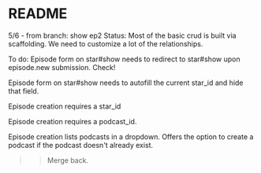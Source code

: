 # README

5/6 - from branch: show ep2
Status: Most of the basic crud is built via scaffolding. We need to customize a lot of the relationships. 

To do:
Episode form on star#show needs to redirect to star#show upon episode.new submission. Check!

Episode form on star#show needs to autofill the current star_id and hide that field.

Episode creation requires a star_id

Episode creation requires a podcast_id. 

Episode creation lists podcasts in a dropdown. Offers the option to create a podcast if the podcast doesn't already exist. 

>> Merge back.

